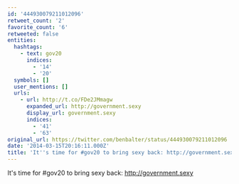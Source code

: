 ```yaml
---
id: '444930079211012096'
retweet_count: '2'
favorite_count: '6'
retweeted: false
entities:
  hashtags:
    - text: gov20
      indices:
        - '14'
        - '20'
  symbols: []
  user_mentions: []
  urls:
    - url: http://t.co/FDe2JMmagw
      expanded_url: http://government.sexy
      display_url: government.sexy
      indices:
        - '41'
        - '63'
original_url: https://twitter.com/benbalter/status/444930079211012096
date: '2014-03-15T20:16:11.000Z'
title: 'It''s time for #gov20 to bring sexy back: http://government.sexy'
---
```


It's time for #gov20 to bring sexy back: http://government.sexy